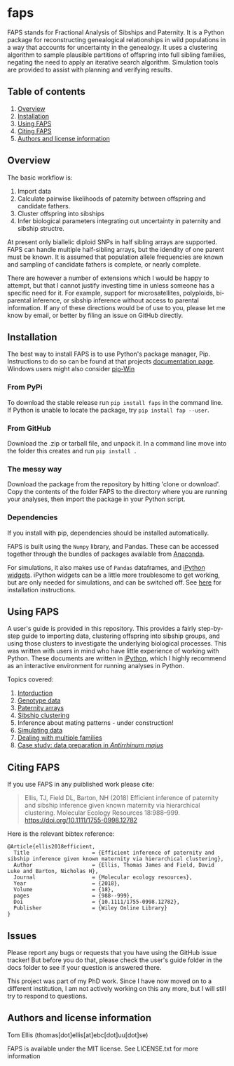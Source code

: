 # faps

FAPS stands for Fractional Analysis of Sibships and Paternity. It is a Python package for reconstructing genealogical relationships in wild populations in a way that accounts for uncertainty in the genealogy. It uses a clustering algorithm to sample plausible partitions of offspring into full sibling families, negating the need to apply an iterative search algorithm. Simulation tools are provided to assist with planning and verifying results.

## Table of contents

1. [Overview](#overview)
2. [Installation](#installation)
3. [Using FAPS](#using-faps)
4. [Citing FAPS](#citing-faps)
5. [Authors and license information](#authors-and-license-information)

## Overview
The basic workflow is:

1. Import data
2. Calculate pairwise likelihoods of paternity between offspring and candidate fathers.
3. Cluster offspring into sibships
4. Infer biological parameters integrating out uncertainty in paternity and sibship structre.

At present only biallelic diploid SNPs in half sibling arrays are supported. FAPS can handle multiple half-sibling arrays, but the idendity of one parent must be known. It is assumed that population allele frequencies are known and sampling of candidate fathers is complete, or nearly complete.

There are however a number of extensions which I would be happy to attempt, but that I cannot justify investing time in unless someone has a specific need for it. For example, support for microsatellites, polyploids, bi-parental inference, or sibship inference without access to parental information. If any of these directions would be of use to you, please let me know by email, or better by filing an issue on GitHub directly.

## Installation
The best way to install FAPS is to use Python's package manager, Pip. Instructions to do so can be found at that projects [documentation page](https://pip.pypa.io/en/stable/installing/). Windows users might also consider [pip-Win](https://sites.google.com/site/pydatalog/python/pip-for-windows)

### From PyPi
To download the stable release run `pip install faps` in the command line.
If Python is unable to locate the package, try `pip install fap --user`.

### From GitHub
Download the .zip or tarball file, and unpack it. In a command line move into the folder this creates and run `pip install .`

### The messy way
Download the package from the repository by hitting 'clone or download'. Copy the contents of the folder FAPS to the directory where you are running your analyses, then import the package in your Python script.

### Dependencies
If you install with pip, dependencies should be installed automatically.

FAPS is built using the `Numpy` library, and Pandas. These can be accessed together through the bundles of packages available from [Anaconda](https://www.continuum.io/downloads). 

For simulations, it also makes use of `Pandas` dataframes, and [iPython widgets](https://github.com/jupyter-widgets/ipywidgets). iPython widgets can be a little more troublesome to get working, but are only needed for simulations, and can be switched off. See [here](https://github.com/jupyter-widgets/ipywidgets/blob/master/docs/source/user_install.md) for installation instructions.

## Using FAPS
A user's guide is provided in this repository. This provides a fairly step-by-step guide to importing data, clustering offspring into sibship groups, and using those clusters to investigate the underlying biological processes. This was written with users in mind who have little experience of working with Python. These documents are written in [iPython](https://ipython.org/), which I highly recommend as an interactive environment for running analyses in Python.

Topics covered:

1. [Intorduction](https://github.com/ellisztamas/faps/blob/master/docs/01%20Introduction.ipynb)
2. [Genotype data](https://github.com/ellisztamas/faps/blob/master/docs/02%20Genotype%20data.ipynb)
3. [Paternity arrays](https://github.com/ellisztamas/faps/blob/master/docs/03%20Paternity%20arrays.ipynb)
4. [Sibship clustering](https://github.com/ellisztamas/faps/blob/master/docs/04%20Sibship%20clustering.ipynb)
5. Inference about mating patterns - under construction!
6. [Simulating data](https://github.com/ellisztamas/faps/blob/master/docs/06%20Simulating%20data.ipynb)
7. [Dealing with multiple families](https://github.com/ellisztamas/faps/blob/master/docs/07%20Dealing%20with%20multiple%20half-sib%20families.ipynb)
8. [Case study: data preparation in *Antirrhinum majus*](https://github.com/ellisztamas/faps/blob/master/docs/08%20Data%20cleaning%20in%20A.%20majus.ipynb)

## Citing FAPS
If you use FAPS in any puiblished work please cite:

> Ellis, TJ, Field DL, Barton, NH (2018) Efficient inference of paternity and sibship inference given known maternity via hierarchical clustering. Molecular Ecology Resources 18:988–999. https://doi.org/10.1111/1755-0998.12782

Here is the relevant bibtex reference:

```
@Article{ellis2018efficient,
  Title                    = {Efficient inference of paternity and sibship inference given known maternity via hierarchical clustering},  
  Author                   = {Ellis, Thomas James and Field, David Luke and Barton, Nicholas H},  
  Journal                  = {Molecular ecology resources},  
  Year                     = {2018},  
  Volume                   = {18},  
  pages                    = {988--999},  
  Doi                      = {10.1111/1755-0998.12782},  
  Publisher                = {Wiley Online Library}  
}
```

## Issues

Please report any bugs or requests that you have using the GitHub issue tracker! But before you do that, please check the user's guide folder in the docs folder to see if your question is answered there.

This project was part of my PhD work. Since I have now moved on to a different institution, I am not actively working on this any more, but I will still try to respond to questions.

## Authors and license information

Tom Ellis (thomas[dot]ellis[at]ebc[dot]uu[dot]se)

FAPS is available under the MIT license. See LICENSE.txt for more information
